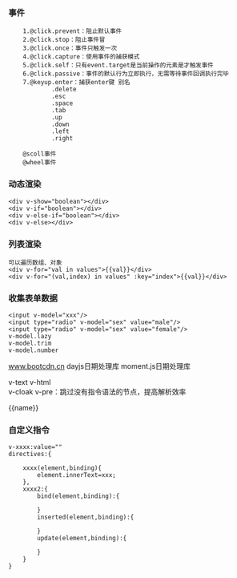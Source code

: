 ### 事件
```
    1.@click.prevent：阻止默认事件
    2.@click.stop：阻止事件冒
    3.@click.once：事件只触发一次
    4.@click.capture：使用事件的捕获模式
    5.@click.self：只有event.target是当前操作的元素是才触发事件
    6.@click.passive：事件的默认行为立即执行，无需等待事件回调执行完毕
    7.@keyup.enter：捕获enter键 别名
            .delete
            .esc
            .space
            .tab
            .up
            .down
            .left
            .right

    @scoll事件
    @wheel事件
```
### 动态渲染
```
<div v-show="boolean"></div>
<div v-if="boolean"></div>
<div v-else-if="boolean"></div>
<div v-else></div>
```

### 列表渲染
```
可以遍历数组、对象
<div v-for="val in values">{{val}}</div>
<div v-for="(val,index) in values" :key="index">{{val}}</div>

```

### 收集表单数据
```
<input v-model="xxx"/>
<input type="radio" v-model="sex" value="male"/>
<input type="radio" v-model="sex" value="female"/>
v-model.lazy
v-model.trim
v-model.number

```

www.bootcdn.cn
dayjs日期处理库
moment.js日期处理库

v-text
v-html  
v-cloak
v-pre：跳过没有指令语法的节点，提高解析效率
<div v-once>{{name}}</div>



### 自定义指令
```
v-xxxx:value=""
directives:{

    xxxx(element,binding){
        element.innerText=xxx;
    },
    xxxx2:{
        bind(element,binding):{

        }
        inserted(element,binding):{

        }
        update(element,binding):{

        }
    }
}

```